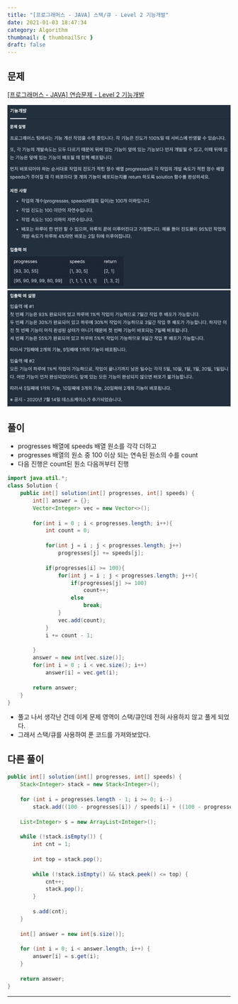 ```yaml
---
title: "[프로그래머스 - JAVA] 스택/큐 - Level 2 기능개발"
date: 2021-01-03 18:47:34
category: Algorithm
thumbnail: { thumbnailSrc }
draft: false
---
```

  
## 문제
[[프로그래머스 - JAVA] 연습문제 - Level 2 기능개발](https://programmers.co.kr/learn/courses/30/lessons/42586)

 ![](./images/function_development_1.png)
 ![](./images/function_development_2.png)

## 풀이

- progresses 배열에 speeds 배열 원소를 각각 더하고 
- progresses 배열의 원소 중 100 이상 되는 연속된 원소의 수를 count
- 다음 진행은 count된 원소 다음꺼부터 진행 


```java
import java.util.*;
class Solution {
    public int[] solution(int[] progresses, int[] speeds) {
        int[] answer = {};
        Vector<Integer> vec = new Vector<>();
        
        for(int i = 0 ; i < progresses.length; i++){
            int count = 0;
            
            for(int j = i ; j < progresses.length; j++)
                progresses[j] += speeds[j];
            
            if(progresses[i] >= 100){
                for(int j = i ; j < progresses.length; j++){
                    if(progresses[j] >= 100)
                        count++;
                    else
                        break;
                }
                vec.add(count);
            }
            i += count - 1;
            
        }
        answer = new int[vec.size()];
        for(int i = 0 ; i < vec.size(); i++)
            answer[i] = vec.get(i);
        
        return answer;
    }
}
```


- 풀고 나서 생각난 건데 이게 문제 영역이 스택/큐인데 전혀 사용하지 않고 풀게 되었다. 
- 그래서 스택/큐를 사용하여 푼 코드를 가져와보았다. 


## 다른 풀이 
```java
public int[] solution(int[] progresses, int[] speeds) {
	Stack<Integer> stack = new Stack<Integer>();

	for (int i = progresses.length - 1; i >= 0; i--)
		stack.add((100 - progresses[i]) / speeds[i] + ((100 - progresses[i]) % speeds[i] > 0 ? 1 : 0));

	List<Integer> s = new ArrayList<Integer>();

	while (!stack.isEmpty()) {
		int cnt = 1;

		int top = stack.pop();

		while (!stack.isEmpty() && stack.peek() <= top) {
			cnt++;
			stack.pop();
		}

		s.add(cnt);
	}

	int[] answer = new int[s.size()];

	for (int i = 0; i < answer.length; i++) {
		answer[i] = s.get(i);
	}

	return answer;
}
```



---
